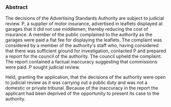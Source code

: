 ### Abstract

The decisions of the Advertising Standards Authority are subject to judicial review. P, a supplier of motor insurance, advertised in leaflets displayed at garages that it did not use middlemen, thereby reducing the cost of insurance. A member of the public complained to the authority as the garages were paid a flat fee for displaying the leaflets. The complaint was considered by a member of the authority's staff who, having considered that there was sufficient ground for investigation, contacted P and prepared a report for the council of the authority. The council upheld the complaint. The report contained a factual inaccuracy suggesting that commissions were paid. P sought judicial review.

Held, granting the application, that the decisions of the authority were open to judicial review as it was carrying out a public duty and was not a domestic or private tribunal. Because of the inaccuracy in the report the applicant had been deprived of the opportunity to present its case to the authority.